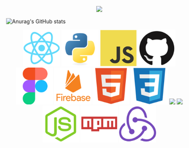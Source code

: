 
<div id="header" align="center">
  <img src="https://gfycat.com/eleganthalfamericancicada" width="100"/>
</div>

![Anurag's GitHub stats](https://github-readme-stats.vercel.app/api?username=DeFFeCT139&theme=great-gatsby&show_icons=true)

<div id="header" align="center">
  <img src="https://github.com/devicons/devicon/blob/master/icons/react/react-original.svg" width="100"/>
  <img src="https://github.com/devicons/devicon/blob/master/icons/python/python-original.svg" width="100"/>
  <img src="https://github.com/devicons/devicon/blob/master/icons/javascript/javascript-original.svg" width="100"/>
  <img src="https://github.com/devicons/devicon/blob/master/icons/github/github-original.svg" width="100"/>
  <img src="https://github.com/devicons/devicon/blob/master/icons/figma/figma-original.svg" width="100"/>
  <img src="https://github.com/devicons/devicon/blob/master/icons/firebase/firebase-plain-wordmark.svg" width="100"/>
  <img src="https://github.com/devicons/devicon/blob/master/icons/html5/html5-original.svg" width="100"/>
  <img src="https://github.com/devicons/devicon/blob/master/icons/css3/css3-original.svg" width="100"/>
  <img src="https://github.com/devicons/devicon/tree/master/icons/jquery" width="100"/>
  <img src="https://github.com/devicons/devicon/tree/master/icons/nextjs" width="100"/>
  <img src="https://github.com/devicons/devicon/blob/master/icons/nodejs/nodejs-original.svg" width="100"/>
  <img src="https://github.com/devicons/devicon/blob/master/icons/npm/npm-original-wordmark.svg" width="100"/>
  <img src="https://github.com/devicons/devicon/blob/master/icons/redux/redux-original.svg" width="100"/>
</div>

